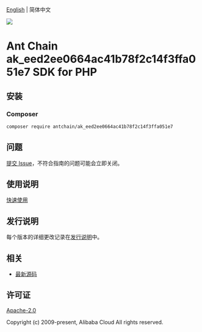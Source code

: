 [English](README.md) | 简体中文

![](https://aliyunsdk-pages.alicdn.com/icons/AlibabaCloud.svg)

# Ant Chain ak_eed2ee0664ac41b78f2c14f3ffa051e7 SDK for PHP

## 安装

### Composer

```bash
composer require antchain/ak_eed2ee0664ac41b78f2c14f3ffa051e7
```

## 问题

[提交 Issue](https://github.com/alipay/antchain-openapi-prod-sdk/issues/new)，不符合指南的问题可能会立即关闭。

## 使用说明

[快速使用](https://github.com/alipay/antchain-openapi-prod-sdk)

## 发行说明

每个版本的详细更改记录在[发行说明](./ChangeLog.txt)中。

## 相关

* [最新源码](https://github.com/antchain-openapi-sdk-php)

## 许可证

[Apache-2.0](http://www.apache.org/licenses/LICENSE-2.0)

Copyright (c) 2009-present, Alibaba Cloud All rights reserved.
